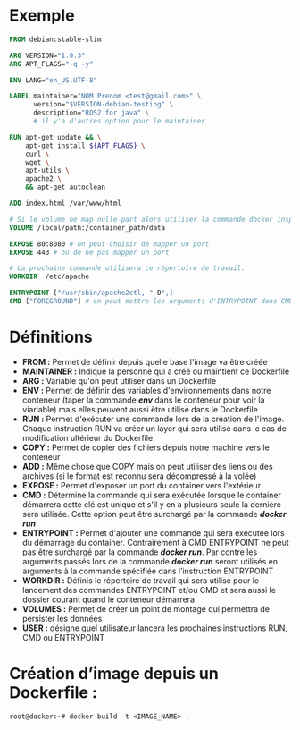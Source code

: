 # Exemple

```Dockerfile
FROM debian:stable-slim

ARG VERSION="1.0.3"
ARG APT_FLAGS="-q -y"

ENV LANG="en_US.UTF-8"

LABEL maintainer="NOM Prenom <test@gmail.com>" \
      version="$VERSION-debian-testing" \
      description="ROS2 for java" \
      # il y'a d'autres option pour le maintainer

RUN apt-get update && \
    apt-get install ${APT_FLAGS} \
    curl \
    wget \
    apt-utils \
    apache2 \
    && apt-get autoclean

ADD index.html /var/www/html

# Si le volume ne map nulle part alors utiliser la commande docker inspect <DOCKER_CONTAINER>
VOLUME /local/path:/container_path/data

EXPOSE 80:8080 # on peut choisir de mapper un port
EXPOSE 443 # ou de ne pas mapper un port

# La prochaine commande utilisera ce répertoire de travail.
WORKDIR  /etc/apache

ENTRYPOINT ["/usr/sbin/apache2ctl, "-D",]
CMD ["FOREGROUND"] # on peut mettre les arguments d'ENTRYPOINT dans CMD comme ici
```
# Définitions

- **FROM :** Permet de définir depuis quelle base l'image va être créée
- **MAINTAINER :** Indique la personne qui a créé ou maintient ce Dockerfile
- **ARG :** Variable qu'on peut utiliser dans un Dockerfile
- **ENV :** Permet de définir des variables d'environnements dans notre conteneur (taper la commande ***env*** dans le conteneur pour voir la viariable) mais elles peuvent aussi être utilisé dans le Dockerfile
- **RUN :** Permet d'exécuter une commande lors de la création de l'image. Chaque instruction RUN va créer un layer qui sera utilisé dans le cas de modification ultérieur du Dockerfile.
- **COPY :** Permet de copier des fichiers depuis notre machine vers le conteneur
- **ADD :** Même chose que COPY mais on peut utiliser des liens ou des archives (si le format est reconnu sera décompressé à la volée) 
- **EXPOSE :** Permet d'exposer un port du container vers l'extérieur
- **CMD :** Détermine la commande qui sera exécutée lorsque le container démarrera cette clé est unique et s'il y en a plusieurs seule la dernière sera utilisée. Cette option peut être surchargé par la commande ***docker run***
- **ENTRYPOINT :** Permet d'ajouter une commande qui sera exécutée lors du démarrage du container. Contrairement à CMD ENTRYPOINT ne peut pas être surchargé par la commande ***docker run***. Par contre les arguments passés lors de la commande ***docker run*** seront utilisés en arguments à la commande spécifiée dans l’instruction ENTRYPOINT
- **WORKDIR :** Définis le répertoire de travail qui sera utilisé pour le lancement des commandes ENTRYPOINT et/ou CMD et sera aussi le dossier courant quand le conteneur démarrera
- **VOLUMES :** Permet de créer un point de montage qui permettra de persister les données
- **USER :** désigne quel utilisateur lancera les prochaines instructions RUN, CMD ou ENTRYPOINT 

# Création d’image depuis un Dockerfile :
```
root@docker:~# docker build -t <IMAGE_NAME> .
```
